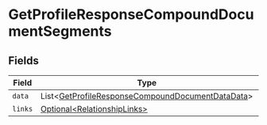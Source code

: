 # GetProfileResponseCompoundDocumentSegments


## Fields

| Field                                                                                                                      | Type                                                                                                                       | Required                                                                                                                   | Description                                                                                                                |
| -------------------------------------------------------------------------------------------------------------------------- | -------------------------------------------------------------------------------------------------------------------------- | -------------------------------------------------------------------------------------------------------------------------- | -------------------------------------------------------------------------------------------------------------------------- |
| `data`                                                                                                                     | List\<[GetProfileResponseCompoundDocumentDataData](../../models/components/GetProfileResponseCompoundDocumentDataData.md)> | :heavy_minus_sign:                                                                                                         | N/A                                                                                                                        |
| `links`                                                                                                                    | [Optional\<RelationshipLinks>](../../models/components/RelationshipLinks.md)                                               | :heavy_minus_sign:                                                                                                         | N/A                                                                                                                        |